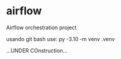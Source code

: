 # airflow
Airflow orchestration project


usando git bash use:
py -3.10 -m venv .venv

...UNDER COnstruction...
